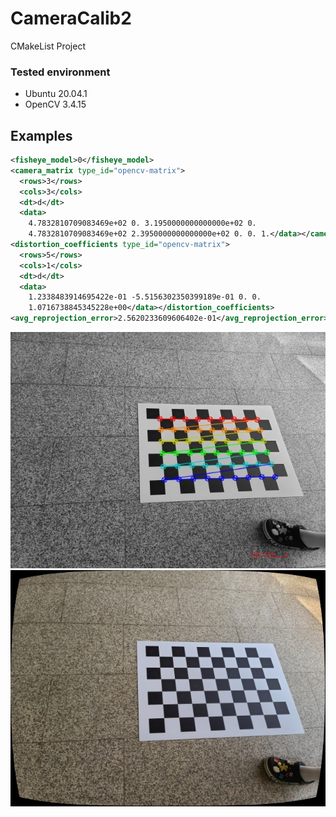 # CameraCalib2
CMakeList Project

### Tested environment
* Ubuntu 20.04.1
* OpenCV 3.4.15 

## Examples
```xml
<fisheye_model>0</fisheye_model>
<camera_matrix type_id="opencv-matrix">
  <rows>3</rows>
  <cols>3</cols>
  <dt>d</dt>
  <data>
    4.7832810709083469e+02 0. 3.1950000000000000e+02 0.
    4.7832810709083469e+02 2.3950000000000000e+02 0. 0. 1.</data></camera_matrix>
<distortion_coefficients type_id="opencv-matrix">
  <rows>5</rows>
  <cols>1</cols>
  <dt>d</dt>
  <data>
    1.2338483914695422e-01 -5.5156302350399189e-01 0. 0.
    1.0716738845345228e+00</data></distortion_coefficients>
<avg_reprojection_error>2.5620233609606402e-01</avg_reprojection_error>

```

<img src='PicCalib/screenshot/20220726_220800_4001/24.jpg'><br/>
<img src='PicCalib/screenshot/20220726_220800_4001/24_undist.jpg'>